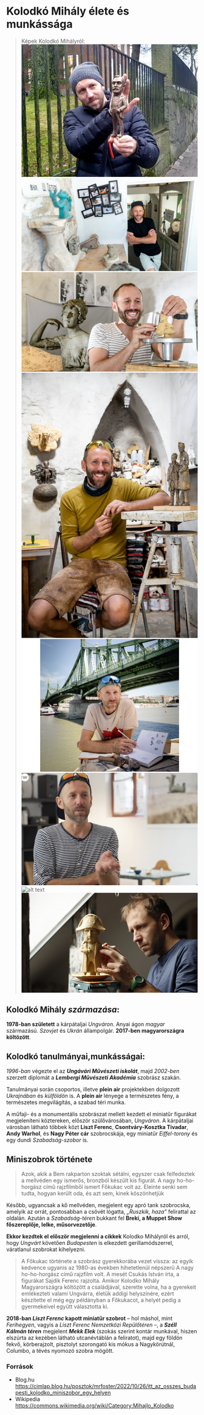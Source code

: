 # Kolodkó Mihály élete és munkássága

>Képek Kolodkó Mihályról:
![alt text](image.png) ![alt text](image-2.png)
![alt text](image-1.png) ![alt text](image-3.png) ![alt text](image-4.png)
![alt text](image-5.png) ![alt text](image-6.png) ![alt text](image-7.png)

**Kolodkó Mihály _származása_**:
-

**1978-ban született** a kárpátaljai _Ungváron_. Anyai ágon *magyar* származású. *Szovjet* és *Ukrán* állampolgár. **2017-ben magyarországra költözött**.

**Kolodkó tanulmányai,munkásságai**:
-
_1996-ban_ végezte el az **_Ungávári Művészeti iskolát_**, majd *2002-ben* szerzett diplomát a **_Lembergi Művészeti Akadémia_** szobrász szakán.

Tanulmányai során csoportos, illetve **plein air** projektekben dolgozott _Ukrajnában_ és _külföldön_ is. A **plein air** lényege a természetes fény, a természetes megvilágítás, a szabad téri munka.

A műfaji- és a monumentális szobrászat mellett kezdett el miniatűr figurákat megjeleníteni köztereken, először szülővárosában, *Ungváron*. A kárpátaljai városban látható többek közt **Liszt Ferenc**, **Csontváry-Kosztka Tivadar**, **Andy Warhol**, és **Nagy Péter cár** szobrocskája, egy miniatűr _Eiffel-torony_ és egy dundi _Szabadság-szobor_ is.

## Miniszobrok története

>Azok, akik a Bem rakparton szoktak sétálni, egyszer csak felfedeztek a mellvéden egy ismerős, bronzból készült kis figurát. A nagy ho-ho-horgász című rajzfilmből ismert Főkukac volt az. Eleinte senki sem tudta, hogyan került oda, és azt sem, kinek köszönhetjük

Később, ugyancsak a kő mellvéden, megjelent egy apró tank szobrocska, amelyik az orrát, pontosabban a csövét lógatta, *„Ruszkik, haza”* felirattal az oldalán. Azután a *Szabadság-téren* bukkant fel **Breki, a Muppet Show főszereplője, lelke, műsorvezetője**.

 **Ekkor kezdtek el először megjelenni a cikkek** Kolodko Mihályról és arról, hogy *Ungvárt* követően *Budapesten* is elkezdett gerillamódszerrel, váratlanul szobrokat kihelyezni.

>A Főkukac története a szobrász gyerekkorába vezet vissza: az egyik kedvence ugyanis az 1980-as években hihetetlenül népszerű A nagy ho-ho-horgász című rajzfilm volt. A mesét Csukás István írta, a figurákat Sajdik Ferenc rajzolta. Amikor Kolodko Mihály Magyarországra költözött a családjával, szerette volna, ha a gyerekeit emlékezteti valami Ungvárra, életük addigi helyszínére, ezért készítette el még egy példányban a Főkukacot, a helyét pedig a gyermekeivel együtt választotta ki.

**2018-ban _Liszt Ferenc_ kapott miniatűr szobrot** – hol máshol, mint *Ferihegyen*, vagyis a *Liszt Ferenc Nemzetközi Repülőtéren* –, a **_Széll Kálmán téren_** megjelent **_Mekk Elek_** (szokás szerint kontár munkával, hiszen elszúrta az kezében látható utcanévtáblán a feliratot), majd egy földön fekvő, körberajzolt, pisztolyt szorongató kis mókus a Nagykörútnál, Columbo, a tévés nyomozó szobra mögött.

### Források
* Blog.hu
https://cimlap.blog.hu/posztok/mrfoster/2022/10/26/itt_az_osszes_budapesti_kolodko_miniszobor_egy_helyen
* Wikipedia
https://commons.wikimedia.org/wiki/Category:Mihajlo_Kolodko
















